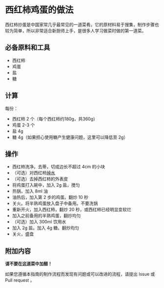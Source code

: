 # 西红柿鸡蛋的做法

西红柿炒蛋是中国家常几乎最常见的一道菜肴。它的原材料易于搜集，制作步骤也较为简单，所以非常适合新厨师上手，是很多人学习做菜时做的第一道菜。

## 必备原料和工具

* 西红柿
* 鸡蛋
* 盐
* 糖

## 计算

每份：

* 西红柿 2 个（每个西红柿约180g，共360g）
* 鸡蛋 2-3 个
* 盐 4g
* 糖 4g（如果担心使用糖产生健康问题，这里可以降低至 2g）

## 操作

* 西红柿洗净。去蒂，切成边长不超过 4cm 的小块
* （可选）对西红柿[焯水](../../tips/learn/焯水.md)
* （可选）去掉西红柿的外表皮
* 将鸡蛋打入碗中，加入 2g 盐，搅匀
* 热锅，加入 8ml 油
* 油热后，加入第 2 步的鸡蛋。翻炒 10 秒
* 关火。将半熟鸡蛋放入盘子中备用。不要洗锅
* 重新开火，加入西红柿，翻炒 20 秒，或西红柿已经明显变软烂
* 加入之前备用的半熟鸡蛋，翻炒均匀
* （可选）加入 300ml 饮用水
* 加入 2g 盐。加入 4g 糖。翻炒均匀
* 关火，盛盘

## 附加内容

**请不要在这道菜中加醋！**

如果您遵循本指南的制作流程而发现有问题或可以改进的流程，请提出 Issue 或 Pull request 。
